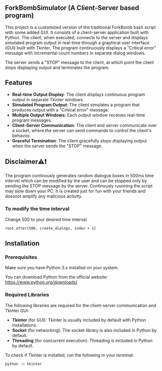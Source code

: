 ## ForkBombSimulator (A Client-Server based program)

This project is a customized version of the traditional ForkBomb bash script with some added GUI. It consists of a client-server application built with Python. The client, when executed, connects to the server and displays simulated program output in real-time through a graphical user interface (GUI) built with Tkinter. The program continuously displays a "Critical error" message with incremental count numbers in separate dialog windows.

The server sends a "STOP" message to the client, at which point the client stops displaying output and terminates the program.

## Features
- **Real-time Output Display**: The client displays continuous program output in separate Tkinter windows.
- **Simulated Program Output**: The client simulates a program that produces output with a "Critical error" message.
- **Multiple Output Windows**: Each output window receives real-time program messages.
- **Client-Server Communication**: The client and server communicate over a socket, where the server can send commands to control the client's behavior.
- **Graceful Termination**: The client gracefully stops displaying output when the server sends the "STOP" message.

## Disclaimer⚠️❗
The program continously generates random dialogue boxes in 500ms time intervel which can be modified by the user and can be stopped only by sending the STOP message by the server. Continously ruunning the script may slow down your PC. It is created just for fun with your friends and doesnot amplify any malicious activity.

### To modify the time interval
Change 500 to your desired time interval
```bash
root.after(500, create_dialogs, index + 1)
```

## Installation

### Prerequisites

Make sure you have Python 3.x installed on your system.

You can download Python from the official website: https://www.python.org/downloads/

### Required Libraries

The following libraries are required for the client-server communication and Tkinter GUI:

- **Tkinter** (for GUI): Tkinter is usually included by default with Python installations.
- **Socket** (for networking): The socket library is also included in Python by default.
- **Threading** (for concurrent execution): Threading is included in Python by default.

To check if Tkinter is installed, run the following in your terminal:

```bash
python -m tkinter
```

 
